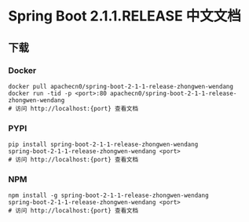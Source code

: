 # Spring Boot 2.1.1.RELEASE 中文文档

## 下载

### Docker

```
docker pull apachecn0/spring-boot-2-1-1-release-zhongwen-wendang
docker run -tid -p <port>:80 apachecn0/spring-boot-2-1-1-release-zhongwen-wendang
# 访问 http://localhost:{port} 查看文档
```

### PYPI

```
pip install spring-boot-2-1-1-release-zhongwen-wendang
spring-boot-2-1-1-release-zhongwen-wendang <port>
# 访问 http://localhost:{port} 查看文档
```

### NPM

```
npm install -g spring-boot-2-1-1-release-zhongwen-wendang
spring-boot-2-1-1-release-zhongwen-wendang <port>
# 访问 http://localhost:{port} 查看文档
```